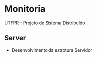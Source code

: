 # Monitoria
UTFPR - Projeto de Sistema Distribuído 

## Server
* Desenvolvimento da estrotura Servidor